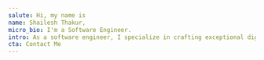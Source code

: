 ```yaml
---
salute: Hi, my name is
name: Shailesh Thakur,
micro_bio: I'm a Software Engineer.
intro: As a software engineer, I specialize in crafting exceptional digital experiences, with a touch of design. My current focus revolves around building accessible, human-centered products at Techpearl Software.
cta: Contact Me
---
```

